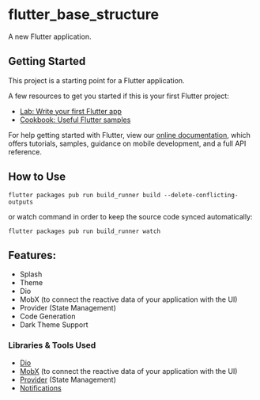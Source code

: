 # flutter_base_structure

A new Flutter application.

## Getting Started

This project is a starting point for a Flutter application.

A few resources to get you started if this is your first Flutter project:

- [Lab: Write your first Flutter app](https://flutter.dev/docs/get-started/codelab)
- [Cookbook: Useful Flutter samples](https://flutter.dev/docs/cookbook)

For help getting started with Flutter, view our
[online documentation](https://flutter.dev/docs), which offers tutorials,
samples, guidance on mobile development, and a full API reference.

## How to Use 

```
flutter packages pub run build_runner build --delete-conflicting-outputs
```

or watch command in order to keep the source code synced automatically:

```
flutter packages pub run build_runner watch
```

## Features:

* Splash
* Theme
* Dio
* MobX (to connect the reactive data of your application with the UI)
* Provider (State Management)
* Code Generation
* Dark Theme Support

### Libraries & Tools Used

* [Dio](https://pub.dev/packages/dio)
* [MobX](https://mobx.netlify.app/) (to connect the reactive data of your application with the UI)
* [Provider](https://pub.dev/packages/provider) (State Management)
* [Notifications](https://pub.dev/packages/flushbar)
